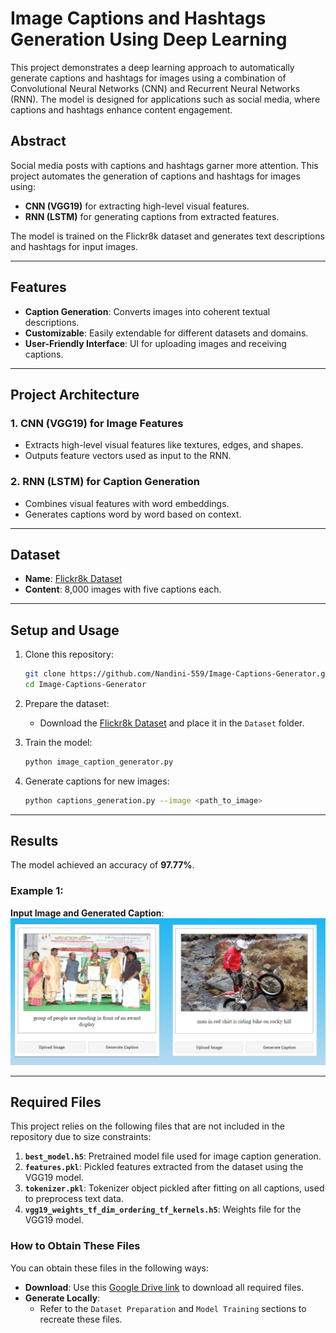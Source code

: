 # **Image Captions and Hashtags Generation Using Deep Learning**

This project demonstrates a deep learning approach to automatically generate captions and hashtags for images using a combination of Convolutional Neural Networks (CNN) and Recurrent Neural Networks (RNN). The model is designed for applications such as social media, where captions and hashtags enhance content engagement.

## **Abstract**
Social media posts with captions and hashtags garner more attention. This project automates the generation of captions and hashtags for images using:
- **CNN (VGG19)** for extracting high-level visual features.
- **RNN (LSTM)** for generating captions from extracted features.

The model is trained on the Flickr8k dataset and generates text descriptions and hashtags for input images.

---

## **Features**
- **Caption Generation**: Converts images into coherent textual descriptions.
- **Customizable**: Easily extendable for different datasets and domains.
- **User-Friendly Interface**: UI for uploading images and receiving captions.

---

## **Project Architecture**
### 1. **CNN (VGG19) for Image Features**
- Extracts high-level visual features like textures, edges, and shapes.
- Outputs feature vectors used as input to the RNN.

### 2. **RNN (LSTM) for Caption Generation**
- Combines visual features with word embeddings.
- Generates captions word by word based on context.

---

## **Dataset**
- **Name**: [Flickr8k Dataset](https://www.kaggle.com/datasets/adityajn105/flickr8k)
- **Content**: 8,000 images with five captions each.

---

## **Setup and Usage**
1. Clone this repository:
   ```bash
   git clone https://github.com/Nandini-559/Image-Captions-Generator.git
   cd Image-Captions-Generator
   ```

2. Prepare the dataset:
   - Download the [Flickr8k Dataset](https://www.kaggle.com/datasets/adityajn105/flickr8k) and place it in the `Dataset` folder.

3. Train the model:
   ```bash
   python image_caption_generator.py
   ```

4. Generate captions for new images:
   ```bash
   python captions_generation.py --image <path_to_image>
   ```

---

## **Results**
The model achieved an accuracy of **97.77%**.

### Example 1:
**Input Image and Generated Caption**:  
![Sample Image](https://github.com/Nandini-559/Image-Captions-Generator/blob/master/result.png)

---

## Required Files

This project relies on the following files that are not included in the repository due to size constraints:

1. **`best_model.h5`**: Pretrained model file used for image caption generation.
2. **`features.pkl`**: Pickled features extracted from the dataset using the VGG19 model.
3. **`tokenizer.pkl`**: Tokenizer object pickled after fitting on all captions, used to preprocess text data.
4. **`vgg19_weights_tf_dim_ordering_tf_kernels.h5`**: Weights file for the VGG19 model.

### How to Obtain These Files
You can obtain these files in the following ways:
- **Download**: Use this [Google Drive link](https://drive.google.com/drive/folders/1vugTMRKJSFI7fy1egRvpMyps6fq-mXHx) to download all required files.
- **Generate Locally**:
  - Refer to the `Dataset Preparation` and `Model Training` sections to recreate these files.



